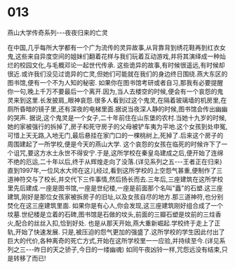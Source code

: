 # 013

燕山大学传奇系列---夜夜归来的亡灵

在中国,几乎每所大学都有一个广为流传的灵异故事,从背靠背到绣花鞋再到红衣女鬼,这些来自异度空间的姐妹们翻着花样与我们玩着互动游戏,并将其演绎成一种灿烂的校园文化,与毛概邓论一起世代传承.      这些诡异的故事,有时候很遥远,有时候却很近.或许我们没见过诡异的亡灵,但她们可能就在我们的身边终日围绕.燕大东区的图书馆,便有一个不为人知的秘密.      如果你在图书馆考研或者自习,那我有必要提醒你一句,晚上千万不要最后一个离开.因为,当人去楼空的时候,便会有一个哀怨的鬼灵来到这里.长发披肩,,眼神哀怨.很多人看到过这个鬼灵,在隔着玻璃墙的机房里,在厕所昏暗的镜子里,还有深夜的电梯里面.据说当夜深人静的时候,图书馆会传出幽幽的哭声.      据说,这个鬼灵是一个女子,二十年前住在山东堡的农村.当她十九岁的时候,她的家被强行的拆掉了,房子和死守房子的父母被铲车夷为平地.这个女孩到处申冤,可惜上天无路,入地无门,最后悬挂在家门口的一棵桃树上,死掉了.后来这个房子的周围建起了一所学校,便是今天的燕山大学.      这个哀怨的女孩在临死的时候许下了一个诅咒,要这方水土永世不得安宁.于是,这所学校在秦皇岛建成之后,便开始了连绵不绝的厄运,二十年以后,终于从辉煌走向了没落.(详见系列之五---王者正在归来)      直到1997年,一位风水大师在这儿经过,看到这所学校的上空怨气甚重,便制作了三道神符交与了校长,并交代下三件事情,然后扬长而去.三年后,三座建筑在这所学校里先后建成.一座是图书馆,一座是世纪楼,一座是前面那个名叫"矗"的石塑.这三座建筑,刚好是那位女孩家被拆房子的旧址,以及女孩自尽的地方.那三道神符,也分别焚化在这三座建筑里面.      如果你是有心人,你会发现,这三座建筑刚好组合成了一个坟墓.世纪楼是立着的石碑,图书馆是石做的坟头,前面的三瓣石塑是坟前的三炷香火,配合的丝丝入扣,恰到好处.      也是从那天开始,燕大重新崛起.学校终于走上了正轨,开始了快速发展.      只是,被压迫的怨气更加的强盛了.这所学校的学生因此付出了巨大的代价,各种离奇的死亡方式,开始在这所学校里一一应验,并持续至今.(详见系列之三---昨日的天之骄子,今日的一缕幽魂)     如同午夜凶铃一样,咒怨远没有结束,只是转移了而已!
